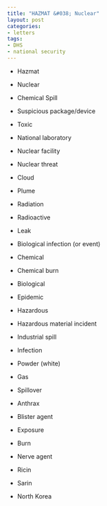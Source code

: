```yaml
---
title: "HAZMAT &#038; Nuclear"
layout: post
categories:
- letters
tags:
- DHS
- national security
---
```


- Hazmat

- Nuclear

- Chemical Spill

- Suspicious package/device

- Toxic

- National laboratory

- Nuclear facility

- Nuclear threat

- Cloud

- Plume

- Radiation

- Radioactive

- Leak

- Biological infection (or event)

- Chemical

- Chemical burn

- Biological

- Epidemic

- Hazardous

- Hazardous material incident

- Industrial spill

- Infection

- Powder (white)

- Gas

- Spillover

- Anthrax

- Blister agent

- Exposure

- Burn

- Nerve agent

- Ricin

- Sarin

- North Korea
